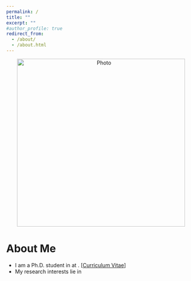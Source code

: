 ```yaml
---
permalink: /
title: ""
excerpt: ""
#author_profile: true
redirect_from: 
  - /about/
  - /about.html
---
```


<p align="center">
  <img src="https://lichengzh.github.io/files/vg.jpg?raw=true" alt="Photo" style="width: 450px;"/> 
</p>

# About Me
* I am a Ph.D. student in   at . [[Curriculum Vitae](http://lichengzh.github.io/files/ov.pdf)] 
* My research interests lie in 

